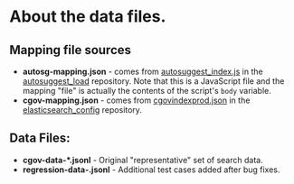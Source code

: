 # About the data files.

## Mapping file sources

* **autosg-mapping.json** - comes from [autosuggest_index.js](https://github.com/NCIOCPL/autosuggest_load/blob/master/autosuggest_index.js) in the [autosuggest_load](https://github.com/NCIOCPL/autosuggest_load/blob/master/autosuggest_index.js) repository.  Note that this is a JavaScript file and the mapping "file" is actually the contents of the script's `body` variable.
* **cgov-mapping.json** - comes from [cgovindexprod.json](https://github.com/NCIOCPL/elasticsearch_config/blob/es792/indexcreation/cgovindexprod.json) in the [elasticsearch_config](https://github.com/NCIOCPL/elasticsearch_config/) repository.


## Data Files:

* **cgov-data-*.jsonl** - Original "representative" set of search data.
* **regression-data-.jsonl** - Additional test cases added after bug fixes.
